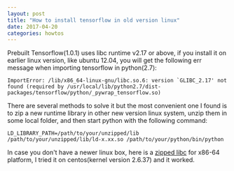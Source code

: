 ```yaml
---
layout: post
title: "How to install tensorflow in old version linux"
date: 2017-04-20
categories: howtos
---
```

Prebuilt Tensorflow(1.0.1) uses libc runtime v2.17 or above, if you install it on earlier linux version, like ubuntu 12.04, you will get the following err message when importing tensorflow in python(2.7):
```
ImportError: /lib/x86_64-linux-gnu/libc.so.6: version `GLIBC_2.17' not found (required by /usr/local/lib/python2.7/dist-packages/tensorflow/python/_pywrap_tensorflow.so)
```

There are several methods to solve it but the most convenient one I found is to zip a new runtime library in other new version linux system, unzip them in some local folder, and then start python with the following command:
```
LD_LIBRARY_PATH=/path/to/your/unzipped/lib /path/to/your/unzipped/lib/ld-x.xx.so /path/to/your/python/bin/python
```

In case you don't have a newer linux box, here is a [zipped libc] for x86-64 platform, I tried it on centos(kernel version 2.6.37) and it worked.


[zipped libc]: /assets/myglibc.tar.gz
